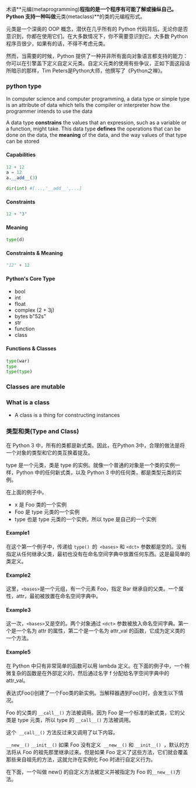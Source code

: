 术语**元编(metaprogramming)**程指的是一个程序有可能了解或操纵自己。Python 支持一种叫做**元类(metaclass)**的类的元编程形式。

元类是一个深奥的 OOP 概念，潜伏在几乎所有的 Python 代码背后。无论你是否意识到，你都在使用它们。在大多数情况下，你不需要意识到它。大多数 Python 程序员很少，如果有的话，不得不考虑元类。

然而，当需要的时候，Python 提供了一种并非所有面向对象语言都支持的能力：你可以在引擎盖下定义自定义元类。自定义元类的使用有些争议，正如下面这段话所暗示的那样，Tim Peters是Python大师，他撰写了《Python之禅》。

### python type
In computer science and computer programming, a data type or simple type is an attribute of data which tells the compiler or interpreter how the programmer intends to use the data

A data type **constrains** the values that an expression, such as a variable or a function, might take. This data type **defines** the operations that can be done on the data, the **meaning** of the data, and the way values of that type can be stored

#### Capabilities
```python
12 + 12
a = 12
a.__add__(3)
```

```python
dir(int) #[...,'__add__',...]
```
#### Constraints
```python
12 + "3"
```
#### Meaning
```python
type(d)
```
#### Constraints & Meaning
```python
"12" + 12
```

#### Python's Core Type
- bool
- int
- float
- complex (2 + 3j)
- bytes b"52s"
- str
- function
- class

#### Functions & Classes

```python
type(war)
type
type(type)
```

### Classes are mutable

### What is a class
- A class is a thing for constructing instances


### 类型和类(Type and Class)

在 Python 3 中，所有的类都是新式类。因此，在Python 3中，合理的做法是将一个对象的类型和它的类互换着提及。





type 是一个元类，类是 type 的实例。就像一个普通的对象是一个类的实例一样，Python 中的任何新式类，以及 Python 3 中的任何类，都是类型元类的实例。

在上面的例子中。

- x 是 Foo 类的一个实例
- Foo 是 type 元类的一个实例
- type 也是 type 元类的一个实例，所以 type 是自己的一个实例



#### Example1

在这个第一个例子中，传递给 `type() `的` <bases>` 和 `<dct>` 参数都是空的。没有指定从任何继承父类，最初也没有在命名空间字典中放置任何东西。这是最简单的类定义。



#### Example2

这里，`<bases>`是一个元组，有一个元素 Foo，指定 Bar 继承自的父类。一个属性，attr，最初被放置在命名空间字典中。



#### Example3

这一次，`<bases>`又是空的。两个对象通过 `<dct>` 参数被放入命名空间字典。第一个是一个名为 attr 的属性，第二个是一个名为 attr_val 的函数，它成为定义类的一个方法。



#### Example5

在 Python 中只有非常简单的函数可以用 lambda 定义。在下面的例子中，一个稍微复杂的函数是在外部定义的，然后通过名字 f 分配给名字空间字典中的 attr_val。





表达式Foo()创建了一个Foo类的新实例。当解释器遇到Foo()时，会发生以下情况。

Foo 的父类的 `__call__()` 方法被调用。因为 Foo 是一个标准的新式类，它的父类是 type 元类，所以 type 的 `__call__()` 方法被调用。

这个` __call__()` 方法反过来又调用了以下内容。

`__new__()`
`__init__()`
如果 Foo 没有定义` __new__()` 和 `__init__() `，默认的方法将从 Foo 的祖先那里继承过来。但是如果 Foo 定义了这些方法，它们就会覆盖那些来自祖先的方法，这就允许在实例化 Foo 时进行自定义行为。

在下面，一个叫做 new() 的自定义方法被定义并被指定为 Foo 的` __new__() `方法。